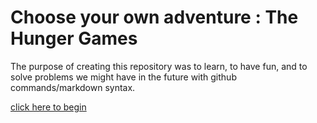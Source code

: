 # Choose your own adventure : The Hunger Games

The purpose of creating this repository was to learn, to have fun, and to solve problems we might have in the future with github commands/markdown syntax. 

[click here to begin](../decisions/1-introduction.md)